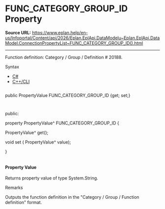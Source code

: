 # FUNC_CATEGORY_GROUP_ID Property

**Source URL:** https://www.eplan.help/en-us/Infoportal/Content/api/2026/Eplan.EplApi.DataModelu~Eplan.EplApi.DataModel.ConnectionPropertyList~FUNC_CATEGORY_GROUP_ID().html

---

Function definition: Category / Group / Definition # 20188.

Syntax

- [C#](#i-syntax-CS)
- [C++/CLI](#i-syntax-CPP2005)

```
```
public PropertyValue FUNC_CATEGORY_GROUP_ID {get; set;}
```
```

```
```
public:

property PropertyValue^ FUNC_CATEGORY_GROUP_ID {

   PropertyValue^ get();

   void set (    PropertyValue^ value);

}
```
```

#### Property Value

Returns property value of type System.String.

Remarks

Outputs the function definition in the "Category / Group / Function definition" format.
